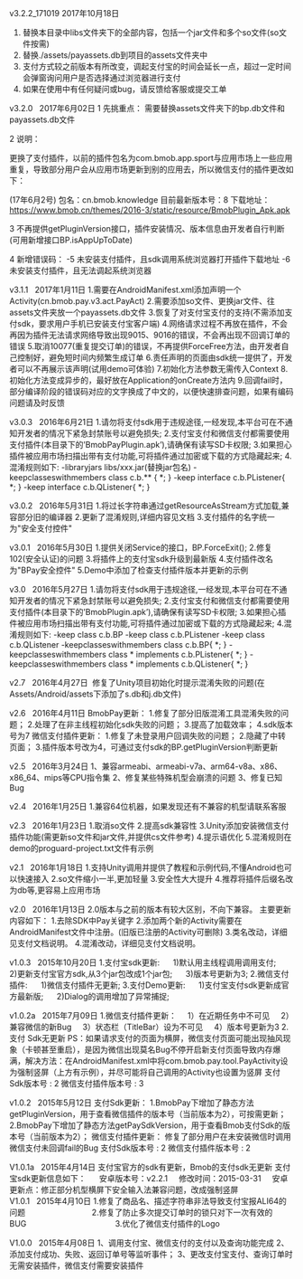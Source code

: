 
v3.2.2_171019	2017年10月18日
1. 替换本目录中libs文件夹下的全部内容，包括一个jar文件和多个so文件(so文件按需)
2. 替换./assets/payassets.db到项目的assets文件夹中
3. 支付方式较之前版本有所改变，调起支付宝的时间会延长一点，超过一定时间会弹窗询问用户是否选择通过浏览器进行支付
4. 如果在使用中有任何疑问或bug，请反馈给客服或提交工单

v3.2.0   2017年6月02日
1 先挑重点：
需要替换assets文件夹下的bp.db文件和payassets.db文件

2 说明：

更换了支付插件，以前的插件包名为com.bmob.app.sport与应用市场上一些应用重复，导致部分用户会从应用市场更新到别的应用去，所以微信支付的插件更改如下：

(17年6月2号)
包名：cn.bmob.knowledge
目前最新版本号：8 
下载地址：https://www.bmob.cn/themes/2016-3/static/resource/BmobPlugin_Apk.apk 


3 不再提供getPluginVersion接口，插件安装情况、版本信息由开发者自行判断(可用新增接口BP.isAppUpToDate)

4 新增错误码：
-5 	未安装支付插件，且sdk调用系统浏览器打开插件下载地址
-6 	未安装支付插件，且无法调起系统浏览器

v3.1.1   2017年1月11日
1.需要在AndroidManifest.xml添加声明一个Activity(cn.bmob.pay.v3.act.PayAct)
2.需要添加so文件、更换jar文件、往assets文件夹放一个payassets.db文件
3.恢复了对支付宝支付的支持(不需添加支付sdk，要求用户手机已安装支付宝客户端)
4.网络请求过程不再放在插件，不会再因为插件无法请求网络导致出现9015、9016的错误，不会再出现不回调订单的错误
5.取消10077(重复提交订单)的错误，不再提供ForceFree方法，由开发者自己控制好，避免短时间内频繁生成订单
6.责任声明的页面由sdk统一提供了，开发者可以不再展示该声明(试用demo可体验)
7.初始化方法参数无需传入Context
8.初始化方法变成异步的，最好放在Application的onCreate方法内
9.回调fail时，部分编译阶段的错误码对应的文字换成了中文的，以便快速排查问题，如果有编码问题请及时反馈

v3.0.3   2016年6月21日
1.请勿将支付sdk用于违规途径,一经发现,本平台可在不通知开发者的情况下紧急封禁账号以避免损失;
2.支付宝支付和微信支付都需要使用支付插件(本目录下的’BmobPayPlugin.apk’),请确保有读写SD卡权限;
3.如果担心插件被应用市场扫描出带有支付功能,可将插件通过加密或下载的方式隐藏起来;
4.混淆规则如下:
-libraryjars libs/xxx.jar(替换jar包名)
-keepclasseswithmembers class c.b.** { *; }
-keep interface c.b.PListener{ *; }
-keep interface c.b.QListener{ *; }

v3.0.2   2016年5月31日
1.将过长字符串通过getResourceAsStream方式加载,兼容部分旧的编译器
2.更新了混淆规则,详细内容见文档
3.支付插件的名字统一为"安全支付控件"

v3.0.1   2016年5月30日
1.提供关闭Service的接口，BP.ForceExit();
2.修复102(安全认证)的问题
3.将插件上的支付宝sdk升级到最新版
4.支付插件改名为"BPay安全控件"
5.Demo中添加了检查支付插件版本并更新的示例

v3.0   2016年5月27日
1.请勿将支付sdk用于违规途径,一经发现,本平台可在不通知开发者的情况下紧急封禁账号以避免损失;
2.支付宝支付和微信支付都需要使用支付插件(本目录下的’BmobPlugin.apk’),请确保有读写SD卡权限;
3.如果担心插件被应用市场扫描出带有支付功能,可将插件通过加密或下载的方式隐藏起来;
4.混淆规则如下:
-keep class c.b.BP
-keep class c.b.PListener
-keep class c.b.QListener
-keepclasseswithmembers class c.b.BP{ *; }
-keepclasseswithmembers class * implements c.b.PListener{ *; }
-keepclasseswithmembers class * implements c.b.QListener{ *; }

v2.7   2016年4月27日
 修复了Unity项目初始化时提示混淆失败的问题(在Assets/Android/assets下添加了s.db和j.db文件)

v2.6   2016年4月11日
BmobPay更新：
1.修复了部分旧版混淆工具混淆失败的问题；
2.处理了在非主线程初始化sdk失败的问题；
3.提高了加载效率；
4.sdk版本号为7
微信支付插件更新：
1.修复了未登录用户回调失败的问题；
2.隐藏了中转页面；
3.插件版本号改为4，可通过支付sdk的BP.getPluginVersion判断更新

v2.5   2016年3月24日
1、兼容armeabi、armeabi-v7a、arm64-v8a、x86、x86_64、mips等CPU指令集 2、修复某些特殊机型会崩溃的问题 3、修复已知Bug 

v2.4   2016年1月25日
1.兼容64位机器，如果发现还有不兼容的机型请联系客服

v2.3   2016年1月23日
1.取消so文件
2.提高sdk兼容性
3.Unity添加安装微信支付插件功能(需更新so文件和jar文件,并提供cs文件参考)
4.提示语优化
5.混淆规则在demo的proguard-project.txt文件有示例

v2.1   2016年1月18日
1.支持Unity调用并提供了教程和示例代码,不懂Android也可以快速接入
2.so文件缩小一半,更加轻量
3.安全性大大提升
4.推荐将插件后缀名改为db等,更容易上应用市场

v2.0   2016年1月13日
2.0版本与之前的版本有较大区别，不向下兼容。
主要更新内容如下：
1.去除SDK中Pay关键字
2.添加两个新的Activity需要在AndroidManifest文件中注册。(旧版已注册的Activity可删除)
3.类名改动，详细见支付文档说明。
4.混淆改动，详细见支付文档说明。

v1.0.3   2015年10月20日
1.支付宝sdk更新:     
	1)默认用主线程调用调用支付;     
	2)更新支付宝官方sdk,从3个jar包改成1个jar包;     
	3)版本号更新为3; 
2.微信支付插件:     
	1)微信支付插件无更新; 
3.支付Demo更新:     
	1)支付宝支付sdk更新成官方最新版;     
	2)Dialog的调用增加了异常捕捉; 

v1.0.2a   2015年7月09日
1.微信支付插件更新：
    1）在近期任务中不可见
    2）兼容微信的新Bug
    3）状态栏（TitleBar）设为不可见
    4）版本号更新为3
2.支付 Sdk无更新
PS：如果请求支付的页面为横屏，微信支付页面可能出现抽风现象（卡顿甚至重启），是因为微信出现莫名Bug不停开启新支付页面导致内存爆满，解决方法：在AndroidManifest.xml中将com.bmob.pay.tool.PayActivity设为强制竖屏（上方有示例），并尽可能将自己调用的Activity也设置为竖屏
支付Sdk版本号 : 2
微信支付插件版本号 : 3

v1.0.2   2015年5月12日
支付Sdk更新： 
1.BmobPay下增加了静态方法getPluginVersion，用于查看微信插件的版本号（当前版本为2），可按需更新； 
2.BmobPay下增加了静态方法getPaySdkVersion，用于查看Bmob支付Sdk的版本号（当前版本为2）； 微信支付插件更新： 修复了部分用户在未安装微信时调用微信支付未回调fail的Bug 
支付Sdk版本号 : 2 
微信支付插件版本号 : 2 

V1.0.1a   2015年4月14日
支付宝官方的sdk有更新，Bmob的支付sdk无更新 
支付宝sdk更新信息如下：     
安卓版本号：v2.2.1    
修改时间：2015-03-31    
安卓更新点：修正部分机型横屏下安全输入法兼容问题，改成强制竖屏     
          
V1.0.1   2015年4月10日
1.修复了商品名、描述字符串非法导致支付宝报ALI64的问题                              
2.修复了防止多次提交订单时的锁只对下一次有效的BUG                                        3.优化了微信支付插件的Logo 

V1.0.0   2015年4月08日
1、调用支付宝、微信支付的支付以及查询功能完成
2、添加支付成功、失败、返回订单号等监听事件；
3、更改支付宝支付、查询订单时无需安装插件，微信支付需要安装插件  

